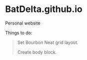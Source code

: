 # BatDelta.github.io
Personal website

Things to do:
> Set Bourbon Neat grid layout.
> 
> Create body block.
> 
